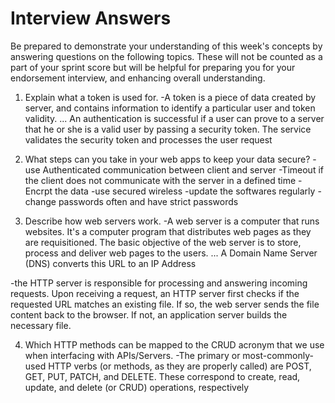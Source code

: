 # Interview Answers
Be prepared to demonstrate your understanding of this week's concepts by answering questions on the following topics. These will not be counted as a part of your sprint score but will be helpful for preparing you for your endorsement interview, and enhancing overall understanding.


1. Explain what a token is used for.
-A token is a piece of data created by server, and contains information to identify a particular user and token validity. ... An authentication is successful if a user can prove to a server that he or she is a valid user by passing a security token. The service validates the security token and processes the user request

2. What steps can you take in your web apps to keep your data secure?
-use Authenticated communication between client and server
-Timeout if the client does not communicate with the server in a defined time
-Encrpt the data
-use secured wireless
-update the softwares regularly
-change passwords often and have strict passwords

3. Describe how web servers work.
-A web server is a computer that runs websites. It's a computer program that distributes web pages as they are requisitioned. The basic objective of the web server is to store, process and deliver web pages to the users. ... A Domain Name Server (DNS) converts this URL to an IP Address

-the HTTP server is responsible for processing and answering incoming requests. Upon receiving a request, an HTTP server first checks if the requested URL matches an existing file. If so, the web server sends the file content back to the browser. If not, an application server builds the necessary file.

4. Which HTTP methods can be mapped to the CRUD acronym that we use when interfacing with APIs/Servers.
-The primary or most-commonly-used HTTP verbs (or methods, as they are properly called) are POST, GET, PUT, PATCH, and DELETE. These correspond to create, read, update, and delete (or CRUD) operations, respectively